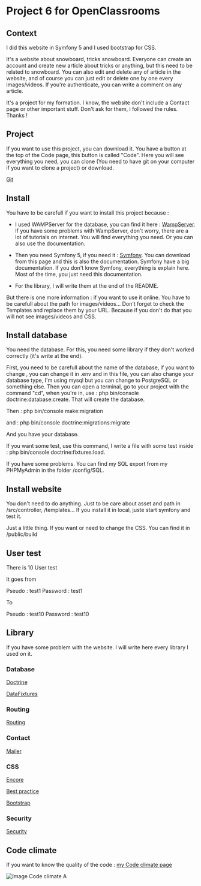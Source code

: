 # Project 6 for OpenClassrooms

## Context

I did this website in Symfony 5 and I used bootstrap for CSS. 

It's a website about snowboard, tricks snowboard. Everyone can create an account and create new article about tricks or anything, but this need to be related to snowboard. 
You can also edit and delete any of article in the website, and of course you can just edit or delete one by one every images/videos. 
If you're authenticate, you can write a comment on any article.

It's a project for my formation. I know, the website don't include a Contact page or other important stuff. Don't ask for them, i followed the rules. Thanks !

## Project 

If you want to use this project, you can download it. You have a button at the top of the Code page, this button is called "Code". Here you will see everything you need, you can clone (You need to have git on your computer if you want to clone a project) or download.

[Git](https://git-scm.com/downloads)

## Install

You have to be carefull if you want to install this project because : 

- I used WAMPServer for the database, you can find it here : [WampServer](https://www.wampserver.com/). If you have some problems with WampServer, don't worry, there are a lot of tutorials on internet. You will find everything you need. Or you can also use the documentation.

- Then you need Symfony 5, if you need it : [Symfony](https://symfony.com/doc/current/index.html). You can download from this page and this is also the documentation. Symfony have a big documentation. If you don't know Symfony, everything is explain here. Most of the time, you just need this documentation.

- For the library, I will write them at the end of the README. 

But there is one more information : if you want to use it online. You have to be carefull about the path for images/videos... Don't forget to check the Templates and replace them by your URL. Because if you don't do that you will not see images/videos and CSS.

## Install database

You need the database. For this, you need some library if they don't worked correctly (it's write at the end). 

First, you need to be carefull about the name of the database, if you want to change , you can change it in .env and in this file, you can also change your database type, I'm using mysql but you can change to PostgreSQL or something else. 
Then you can open a terminal, go to your project with the command "cd", when you're in, use : php bin/console doctrine:database:create. That will create the database. 

Then : php bin/console make:migration

and : php bin/console doctrine:migrations:migrate

And you have your database. 

If you want some test, use this command, I write a file with some test inside : php bin/console doctrine:fixtures:load. 

If you have some problems. You can find my SQL export from my PHPMyAdmin in the folder /config/SQL.

## Install website

You don't need to do anything. Just to be care about asset and path in /src/controller, /templates... If you install it in local, juste start symfony and test it.

Just a little thing. If you want or need to change the CSS. You can find it in /public/build

## User test

There is 10 User test

It goes from 

Pseudo : test1
Password : test1

To 

Pseudo : test10
Password : test10

## Library

If you have some problem with the website. I will write here every library I used on it.

### Database 

[Doctrine](https://symfony.com/doc/current/doctrine.html#installing-doctrine)

[DataFixtures](https://symfony.com/doc/current/bundles/DoctrineFixturesBundle/index.html)

### Routing

[Routing](https://symfony.com/doc/current/routing.html)

### Contact

[Mailer](https://symfony.com/doc/current/mailer.html)

### CSS

[Encore](https://symfony.com/doc/current/frontend/encore/installation.html)

[Best practice](https://symfony.com/doc/current/best_practices.html#web-assets)

[Bootstrap](https://symfony.com/doc/current/frontend/encore/bootstrap.html)

### Security

[Security](https://symfony.com/doc/current/security.html)

## Code climate

If you want to know the quality of the code : [my Code climate page](https://codeclimate.com/github/KapplerJulien/Projet6Oc)

![Image Code climate A](https://i.imgur.com/r6evpJ1.png)